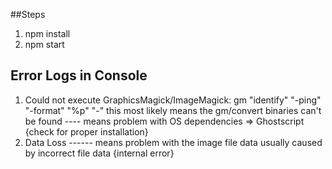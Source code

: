 ##Steps

1.   npm install
2.   npm start

## Error Logs in Console

1. Could not execute GraphicsMagick/ImageMagick: gm "identify" "-ping" "-format" "%p" "-" this most likely means the gm/convert binaries can't be found ---- means problem with
   OS dependencies => Ghostscript {check for proper installation}
2. Data Loss ------ means problem with the image file data usually caused by incorrect file data {internal error}




